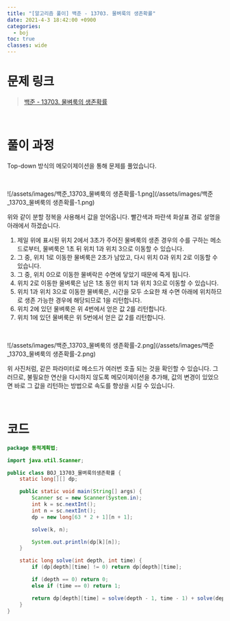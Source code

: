 ```yaml
---
title: "[알고리즘 풀이] 백준 - 13703. 물벼룩의 생존확률"
date: 2021-4-3 18:42:00 +0900
categories:
  - boj
toc: true
classes: wide
---
```


# 문제 링크

> [백준 - 13703. 물벼룩의 생존확률](https://www.acmicpc.net/problem/13703)

<br>

# 풀이 과정

Top-down 방식의 메모이제이션을 통해 문제를 풀었습니다.

<br>

![/assets/images/백준_13703_물벼룩의 생존확률-1.png](/assets/images/백준_13703_물벼룩의 생존확률-1.png)

위와 같이 분할 정복을 사용해서 값을 얻어옵니다. 빨간색과 파란색 화살표 경로 설명을 아래에서 하겠습니다.

1. 제일 위에 표시된 위치 2에서 3초가 주어진 물벼룩의 생존 경우의 수를 구하는 메소드로부터, 물벼룩은 1초 뒤 위치 1과 위치 3으로 이동할 수 있습니다.
2. 그 중, 위치 1로 이동한 물벼룩은 2초가 남았고, 다시 위치 0과 위치 2로 이동할 수 있습니다.
3. 그 중, 위치 0으로 이동한 물벼락은 수면에 닿았기 때문에 죽게 됩니다.
4. 위치 2로 이동한 물벼룩은 남은 1초 동안 위치 1과 위치 3으로 이동할 수 있습니다.
5. 위치 1과 위치 3으로 이동한 물벼룩은, 시간을 모두 소요한 채 수면 아래에 위치하므로 생존 가능한 경우에 해당되므로 1을 리턴합니다.
6. 위치 2에 있던 물벼룩은 위 4번에서 얻은 값 2를 리턴합니다.
7. 위치 1에 있던 물벼룩은 위 5번에서 얻은 값 2를 리턴합니다.

<br>

![/assets/images/백준_13703_물벼룩의 생존확률-2.png](/assets/images/백준_13703_물벼룩의 생존확률-2.png)

위 사진처럼, 같은 파라미터로 메소드가 여러번 호출 되는 것을 확인할 수 있습니다. 그러므로, 불필요한 연산을 다시하지 않도록 메모이제이션을 추가해, 값의 변경이 있었으면 바로 그 값을 리턴하는 방법으로 속도를 향상을 시킬 수 있습니다.

<br>

# 코드

```java
package 동적계획법;

import java.util.Scanner;

public class BOJ_13703_물벼룩의생존확률 {
    static long[][] dp;

    public static void main(String[] args) {
        Scanner sc = new Scanner(System.in);
        int k = sc.nextInt();
        int n = sc.nextInt();
        dp = new long[63 * 2 + 1][n + 1];

        solve(k, n);

        System.out.println(dp[k][n]);
    }

    static long solve(int depth, int time) {
        if (dp[depth][time] != 0) return dp[depth][time];

        if (depth == 0) return 0;
        else if (time == 0) return 1;

        return dp[depth][time] = solve(depth - 1, time - 1) + solve(depth + 1, time - 1);
    }
}
```